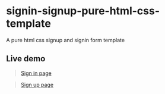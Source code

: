 # signin-signup-pure-html-css-template

A pure html css signup and signin form template

## Live demo

> [Sign in page](https://shetty073.github.io/signin-signup-pure-html-css-template/signin.html)

> [Sign up page](https://shetty073.github.io/signin-signup-pure-html-css-template/signup.html)
